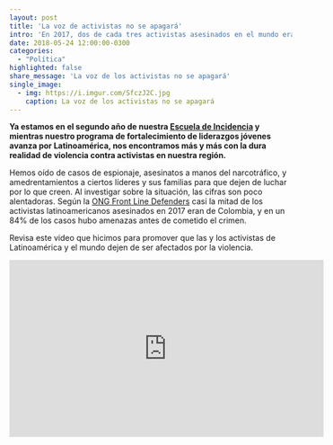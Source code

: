 ```yaml
---
layout: post
title: 'La voz de activistas no se apagará'
intro: 'En 2017, dos de cada tres activistas asesinados en el mundo eran de Latinoamérica. Es hora de que esto termine.'
date: 2018-05-24 12:00:00-0300
categories:
  - "Política"
highlighted: false
share_message: 'La voz de los activistas no se apagará'
single_image:
  - img: https://i.imgur.com/SfczJ2C.jpg
    caption: La voz de los activistas no se apagará
---
```


**Ya estamos en el segundo año de nuestra [Escuela de Incidencia](http://escueladeincidencia.org) y mientras nuestro programa de fortalecimiento de liderazgos jóvenes avanza por Latinoamérica, nos encontramos más y más con la dura realidad de violencia contra activistas en nuestra región.** 

Hemos oído de casos de espionaje, asesinatos a manos del narcotráfico, y amedrentamientos a ciertos líderes y sus familias para que dejen de luchar por lo que creen. Al investigar sobre la situación, las cifras son poco alentadoras. Según la [ONG Front Line Defenders](https://frontlinedefenders.org) casi la mitad de los activistas latinoamericanos asesinados en 2017 eran de Colombia, y en un 84% de los casos hubo amenazas antes de cometido el crimen. 

Revisa este video que hicimos para promover que las y los activistas de Latinoamérica y el mundo dejen de ser afectados por la violencia. 

<iframe width="560" height="315" src="https://www.youtube.com/embed/gww37asSVFQ?rel=0" frameborder="0" allow="autoplay; encrypted-media" allowfullscreen></iframe>
